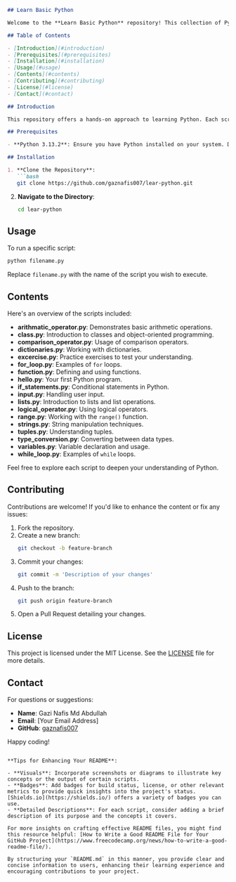 ```markdown
## Learn Basic Python

Welcome to the **Learn Basic Python** repository! This collection of Python scripts is designed to help beginners grasp the fundamentals of Python programming through practical examples and exercises.

## Table of Contents

- [Introduction](#introduction)
- [Prerequisites](#prerequisites)
- [Installation](#installation)
- [Usage](#usage)
- [Contents](#contents)
- [Contributing](#contributing)
- [License](#license)
- [Contact](#contact)

## Introduction

This repository offers a hands-on approach to learning Python. Each script focuses on a specific concept, providing clear examples to aid understanding. Whether you're new to programming or looking to refresh your Python skills, these resources are here to assist you.

## Prerequisites

- **Python 3.13.2**: Ensure you have Python installed on your system. Download it from the [official Python website](https://www.python.org/downloads/).

## Installation

1. **Clone the Repository**:
   ```bash
   git clone https://github.com/gaznafis007/lear-python.git
   ```
2. **Navigate to the Directory**:
   ```bash
   cd lear-python
   ```

## Usage

To run a specific script:

```bash
python filename.py
```

Replace `filename.py` with the name of the script you wish to execute.

## Contents

Here's an overview of the scripts included:

- **arithmatic_operator.py**: Demonstrates basic arithmetic operations.
- **class.py**: Introduction to classes and object-oriented programming.
- **comparison_operator.py**: Usage of comparison operators.
- **dictionaries.py**: Working with dictionaries.
- **excercise.py**: Practice exercises to test your understanding.
- **for_loop.py**: Examples of `for` loops.
- **function.py**: Defining and using functions.
- **hello.py**: Your first Python program.
- **if_statements.py**: Conditional statements in Python.
- **input.py**: Handling user input.
- **lists.py**: Introduction to lists and list operations.
- **logical_operator.py**: Using logical operators.
- **range.py**: Working with the `range()` function.
- **strings.py**: String manipulation techniques.
- **tuples.py**: Understanding tuples.
- **type_conversion.py**: Converting between data types.
- **variables.py**: Variable declaration and usage.
- **while_loop.py**: Examples of `while` loops.

Feel free to explore each script to deepen your understanding of Python.

## Contributing

Contributions are welcome! If you'd like to enhance the content or fix any issues:

1. Fork the repository.
2. Create a new branch:
   ```bash
   git checkout -b feature-branch
   ```
3. Commit your changes:
   ```bash
   git commit -m 'Description of your changes'
   ```
4. Push to the branch:
   ```bash
   git push origin feature-branch
   ```
5. Open a Pull Request detailing your changes.

## License

This project is licensed under the MIT License. See the [LICENSE](LICENSE) file for more details.

## Contact

For questions or suggestions:

- **Name**: Gazi Nafis Md Abdullah
- **Email**: [Your Email Address]
- **GitHub**: [gaznafis007](https://github.com/gaznafis007)

Happy coding!
```

**Tips for Enhancing Your README**:

- **Visuals**: Incorporate screenshots or diagrams to illustrate key concepts or the output of certain scripts.
- **Badges**: Add badges for build status, license, or other relevant metrics to provide quick insights into the project's status. [Shields.io](https://shields.io/) offers a variety of badges you can use.
- **Detailed Descriptions**: For each script, consider adding a brief description of its purpose and the concepts it covers.

For more insights on crafting effective README files, you might find this resource helpful: [How to Write a Good README File for Your GitHub Project](https://www.freecodecamp.org/news/how-to-write-a-good-readme-file/).

By structuring your `README.md` in this manner, you provide clear and concise information to users, enhancing their learning experience and encouraging contributions to your project. 